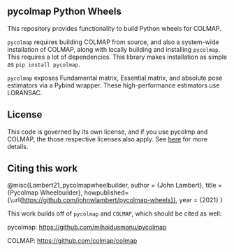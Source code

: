 
## pycolmap Python Wheels

This repository provides functionality to build Python wheels for COLMAP.

`pycolmap` requires building COLMAP from source, and also a system-wide installation of COLMAP, along with locally building and installing `pycolmap`.
This requires a lot of dependencies. This library makes installation as simple as `pip install pycolmap`.

`pycolmap` exposes Fundamental matrix, Essential matrix, and absolute pose estimators via a Pybind wrapper. These high-performance estimators use LORANSAC.

## License
This code is governed by its own license, and if you use pycolmp and COLMAP, the those respective licenses also apply. See [here](https://github.com/colmap/colmap/blob/dev/README.md) for more details.

## Citing this work


@misc{Lambert21_pycolmapwheelbuilder,
    author = {John Lambert},
    title = {Pycolmap Wheelbuilder},
    howpublished={\url{https://github.com/johnwlambert/pycolmap-wheels}},
    year = {2021}
}

This work builds off of `pycolmap` and `COLMAP`, which should be cited as well:

pycolmap: https://github.com/mihaidusmanu/pycolmap

COLMAP: https://github.com/colmap/colmap
